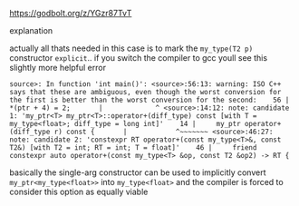 https://godbolt.org/z/YGzr87TvT

explanation

actually all thats needed in this case is to mark the `my_type(T2 p)` constructor `explicit`.. if you switch the compiler to gcc youll see this slightly more helpful error

```
source>: In function 'int main()': <source>:56:13: warning: ISO C++ says that these are ambiguous, even though the worst conversion for the first is better than the worst conversion for the second:    56 |     *(ptr + 4) = 2;       |             ^ <source>:14:12: note: candidate 1: 'my_ptr<T> my_ptr<T>::operator+(diff_type) const [with T = my_type<float>; diff_type = long int]'    14 |     my_ptr operator+(diff_type r) const {       |            ^~~~~~~~ <source>:46:27: note: candidate 2: 'constexpr RT operator+(const my_type<T>&, const T2&) [with T2 = int; RT = int; T = float]'    46 |     friend constexpr auto operator+(const my_type<T> &op, const T2 &op2) -> RT {
```

basically the single-arg constructor can be used to implicitly convert `my_ptr<my_type<float>>` into `my_type<float>` and the compiler is forced to consider this option as equally viable